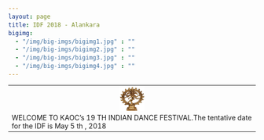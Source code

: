 ```yaml
---
layout: page
title: IDF 2018 - Alankara
bigimg:
  - "/img/big-imgs/bigimg1.jpg" : ""
  - "/img/big-imgs/bigimg2.jpg" : ""
  - "/img/big-imgs/bigimg3.jpg" : ""
  - "/img/big-imgs/bigimg4.jpg" : ""
---
```

<table><tr><td align ="center">
<img src="img/nataraja.jpg" width="50" height="50" align="center">
  </td></tr>
 <tr><td> 
WELCOME TO KAOC’s 19 TH INDIAN DANCE FESTIVAL.The tentative date for the IDF is May 5 th , 2018
</td></tr>
</table>

